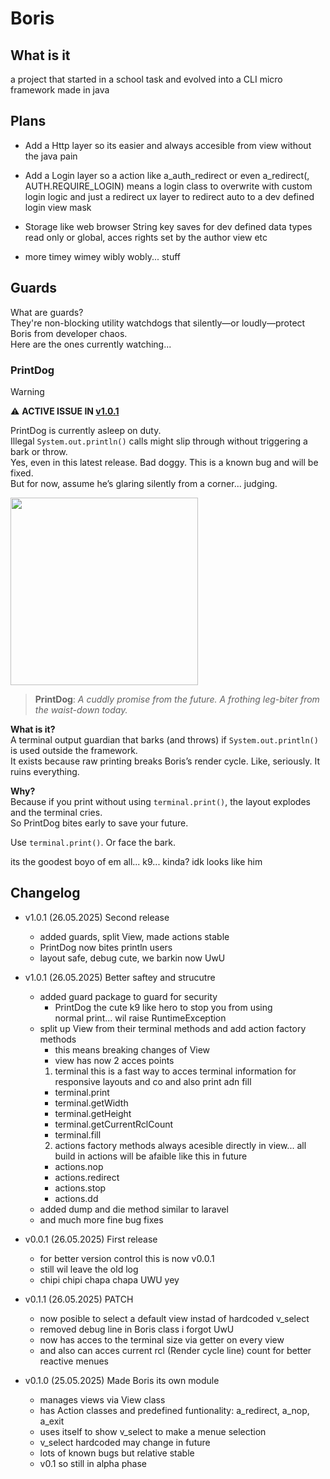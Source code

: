 # Boris

## What is it

a project that started in a school task and evolved into a
CLI micro framework made in java

## Plans

 - Add a Http layer so its easier and always accesible from view
   without the java pain

 - Add a Login layer so a action like a_auth_redirect or even a_redirect(<class or obj>, AUTH.REQUIRE_LOGIN)
   means a login class to overwrite with custom login logic and just a redirect ux layer to redirect auto
   to a dev defined login view mask

 - Storage like web browser String key saves for dev defined data types
   read only or global, acces rights set by the author view etc

 - more timey wimey wibly wobly... stuff

## Guards

What are guards?  
They're non-blocking utility watchdogs that silently—or loudly—protect Boris from developer chaos.  
Here are the ones currently watching...

### PrintDog

> [!WARNING]
> ⚠️ **ACTIVE ISSUE IN [v1.0.1](https://github.com/ChipperFluff/Boris/releases/tag/v1.0.1)**
> 
> PrintDog is currently asleep on duty.  
> Illegal `System.out.println()` calls might slip through without triggering a bark or throw.  
> Yes, even in this latest release. Bad doggy. This is a known bug and will be fixed.  
> But for now, assume he’s glaring silently from a corner... judging.

<div align="left">
  <img src="https://encrypted-tbn0.gstatic.com/images?q=tbn:ANd9GcRBrq5-bATLBa895xH9ulLvpGOMGzpW2xZJsA&s" width="300"/>
</div>

> **PrintDog**: *A cuddly promise from the future. A frothing leg-biter from the waist-down today.*

**What is it?**  
A terminal output guardian that barks (and throws) if `System.out.println()` is used outside the framework.  
It exists because raw printing breaks Boris’s render cycle. Like, seriously. It ruins everything.

**Why?**  
Because if you print without using `terminal.print()`, the layout explodes and the terminal cries.  
So PrintDog bites early to save your future.

Use `terminal.print()`. Or face the bark.

its the goodest boyo of em all... k9... kinda? idk looks like him

## Changelog

- v1.0.1 (26.05.2025) Second release  
   - added guards, split View, made actions stable  
   - PrintDog now bites println users  
   - layout safe, debug cute, we barkin now UwU

- v1.0.1 (26.05.2025) Better saftey and strucutre
   - added guard package to guard for security
      - PrintDog the cute k9 like hero to stop you from using    
        normal print... wil raise RuntimeException
   - split up View from their terminal methods and add action 
     factory methods
      - this means breaking changes of View
      - view has now 2 acces points
      1. terminal
      this is a fast way to acces terminal information for
      responsive layouts and co and also print adn fill
        - terminal.print
        - terminal.getWidth
        - terminal.getHeight
        - terminal.getCurrentRclCount
        - terminal.fill
      2. actions
      factory methods always acesible directly in view...
      all build in actions will be afaible like this in future
        - actions.nop
        - actions.redirect
        - actions.stop
        - actions.dd
   - added dump and die method similar to laravel
   - and much more fine bug fixes

- v0.0.1 (26.05.2025) First release
   - for better version control this is now v0.0.1
   - still wil leave the old log
   - chipi chipi chapa chapa UWU yey

- v0.1.1 (26.05.2025) PATCH
   - now posible to select a default view instad of hardcoded 
     v_select
   - removed debug line in Boris class i forgot UwU
   - now has acces to the terminal size via getter on every view
   - and also can acces current rcl (Render cycle line) count for better reactive menues

- v0.1.0 (25.05.2025) Made Boris its own module
	- manages views via View class
	- has Action classes and predefined funtionality: a_redirect, a_nop, a_exit
	- uses itself to show v_select to make a menue selection
	- v_select hardcoded may change in future
	- lots of known bugs but relative stable
	- v0.1 so still in alpha phase
